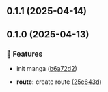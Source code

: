 ## 0.1.1 (2025-04-14)

## 0.1.0 (2025-04-13)

### 🚀 Features

- init manga ([b6a72d2](https://github.com/hung4564/vue-library/commit/b6a72d2))

- **route:** create route ([25e643d](https://github.com/hung4564/vue-library/commit/25e643d))
